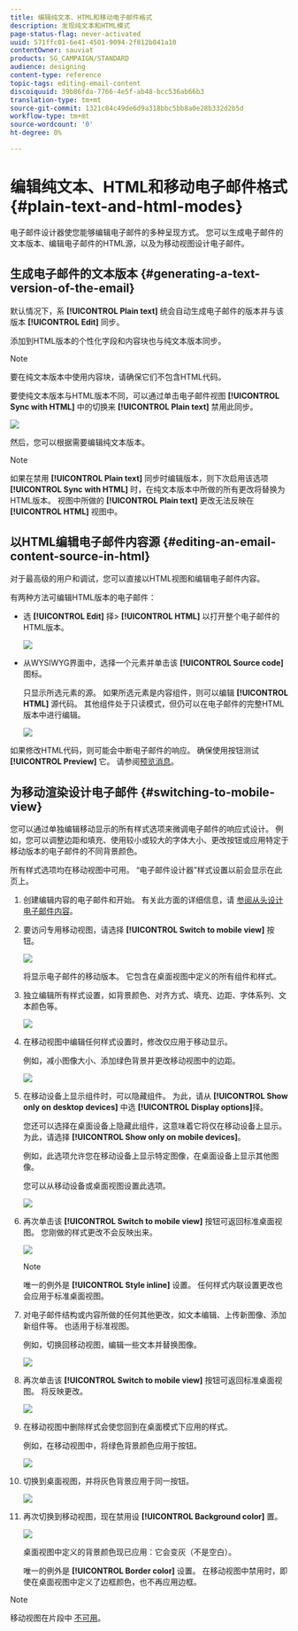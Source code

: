 ```yaml
---
title: 编辑纯文本、HTML和移动电子邮件格式
description: 发现纯文本和HTML模式
page-status-flag: never-activated
uuid: 571ffc01-6e41-4501-9094-2f812b041a10
contentOwner: sauviat
products: SG_CAMPAIGN/STANDARD
audience: designing
content-type: reference
topic-tags: editing-email-content
discoiquuid: 39b86fda-7766-4e5f-ab48-bcc536ab66b3
translation-type: tm+mt
source-git-commit: 1321c84c49de6d9a318bbc5bb8a0e28b332d2b5d
workflow-type: tm+mt
source-wordcount: '0'
ht-degree: 0%

---
```



# 编辑纯文本、HTML和移动电子邮件格式 {#plain-text-and-html-modes}

电子邮件设计器使您能够编辑电子邮件的多种呈现方式。 您可以生成电子邮件的文本版本、编辑电子邮件的HTML源，以及为移动视图设计电子邮件。

## 生成电子邮件的文本版本 {#generating-a-text-version-of-the-email}

默认情况下，系 **[!UICONTROL Plain text]** 统会自动生成电子邮件的版本并与该版本 **[!UICONTROL Edit]** 同步。

添加到HTML版本的个性化字段和内容块也与纯文本版本同步。

>[!NOTE]
>
>要在纯文本版本中使用内容块，请确保它们不包含HTML代码。

要使纯文本版本与HTML版本不同，可以通过单击电子邮件视图 **[!UICONTROL Sync with HTML]** 中的切换来 **[!UICONTROL Plain text]** 禁用此同步。

![](assets/email_designer_textversion.png)

然后，您可以根据需要编辑纯文本版本。

>[!NOTE]
>
>如果在禁用 **[!UICONTROL Plain text]** 同步时编辑版本，则下次启用该选项 **[!UICONTROL Sync with HTML]** 时，在纯文本版本中所做的所有更改将替换为HTML版本。 视图中所做的 **[!UICONTROL Plain text]** 更改无法反映在 **[!UICONTROL HTML]** 视图中。

## 以HTML编辑电子邮件内容源 {#editing-an-email-content-source-in-html}

对于最高级的用户和调试，您可以直接以HTML视图和编辑电子邮件内容。

有两种方法可编辑HTML版本的电子邮件：

* 选 **[!UICONTROL Edit]** 择> **[!UICONTROL HTML]** 以打开整个电子邮件的HTML版本。

   ![](assets/email_designer_html1.png)

* 从WYSIWYG界面中，选择一个元素并单击该 **[!UICONTROL Source code]** 图标。

   只显示所选元素的源。 如果所选元素是内容组件，则可以编辑 **[!UICONTROL HTML]** 源代码。 其他组件处于只读模式，但仍可以在电子邮件的完整HTML版本中进行编辑。

   ![](assets/email_designer_html2.png)

如果修改HTML代码，则可能会中断电子邮件的响应。 确保使用按钮测试 **[!UICONTROL Preview]** 它。 请参阅[预览消息](../../sending/using/previewing-messages.md)。

## 为移动渲染设计电子邮件 {#switching-to-mobile-view}

您可以通过单独编辑移动显示的所有样式选项来微调电子邮件的响应式设计。 例如，您可以调整边距和填充、使用较小或较大的字体大小、更改按钮或应用特定于移动版本的电子邮件的不同背景颜色。

所有样式选项均在移动视图中可用。 “电子邮件设计器”样式设置以前会显示在此页上。

1. 创建编辑内容的电子邮件和开始。 有关此方面的详细信息，请 [参阅从头设计电子邮件内容](../../designing/using/designing-from-scratch.md#designing-an-email-content-from-scratch)。
1. 要访问专用移动视图，请选择 **[!UICONTROL Switch to mobile view]** 按钮。

   ![](assets/email_designer_mobile_view_switch.png)

   将显示电子邮件的移动版本。 它包含在桌面视图中定义的所有组件和样式。

1. 独立编辑所有样式设置，如背景颜色、对齐方式、填充、边距、字体系列、文本颜色等。

   ![](assets/email_designer_mobile_view.png)

1. 在移动视图中编辑任何样式设置时，修改仅应用于移动显示。

   例如，减小图像大小、添加绿色背景并更改移动视图中的边距。

   ![](assets/email_designer_mobile_view_change.png)

1. 在移动设备上显示组件时，可以隐藏组件。 为此，请从 **[!UICONTROL Show only on desktop devices]** 中选 **[!UICONTROL Display options]**&#x200B;择。

   您还可以选择在桌面设备上隐藏此组件，这意味着它将仅在移动设备上显示。 为此，请选择 **[!UICONTROL Show only on mobile devices]**。

   例如，此选项允许您在移动设备上显示特定图像，在桌面设备上显示其他图像。

   您可以从移动设备或桌面视图设置此选项。

   ![](assets/email_designer_mobile_hide.png)

1. 再次单击该 **[!UICONTROL Switch to mobile view]** 按钮可返回标准桌面视图。 您刚做的样式更改不会反映出来。

   ![](assets/email_designer_mobile_view_desktop_no-change.png)

   >[!NOTE]
   >
   >唯一的例外是 **[!UICONTROL Style inline]** 设置。 任何样式内联设置更改也会应用于标准桌面视图。

1. 对电子邮件结构或内容所做的任何其他更改，如文本编辑、上传新图像、添加新组件等。 也适用于标准视图。

   例如，切换回移动视图，编辑一些文本并替换图像。

   ![](assets/email_designer_mobile_view_change_content.png)

1. 再次单击该 **[!UICONTROL Switch to mobile view]** 按钮可返回标准桌面视图。 将反映更改。

   ![](assets/email_designer_mobile_view_desktop_content-change.png)

1. 在移动视图中删除样式会使您回到在桌面模式下应用的样式。

   例如，在移动视图中，将绿色背景颜色应用于按钮。

   ![](assets/email_designer_mobile_view_background_mobile.png)

1. 切换到桌面视图，并将灰色背景应用于同一按钮。

   ![](assets/email_designer_mobile_view_background_desktop.png)

1. 再次切换到移动视图，现在禁用设 **[!UICONTROL Background color]** 置。

   ![](assets/email_designer_mobile_view_background_mobile_disabled.png)

   桌面视图中定义的背景颜色现已应用：它会变灰（不是空白）。

   唯一的例外是 **[!UICONTROL Border color]** 设置。 在移动视图中禁用时，即使在桌面视图中定义了边框颜色，也不再应用边框。

>[!NOTE]
>
>移动视图在片段中 [不可用](../../designing/using/using-reusable-content.md#about-fragments)。
